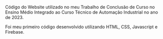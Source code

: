 Código do Website utilizado no meu Trabalho de Conclusão de Curso no Ensino Médio Integrado ao Curso Técnico de Automação Industrial no ano de 2023.

Foi meu primeiro código desenvolvido utilizando HTML, CSS, Javascript e Firebase.
